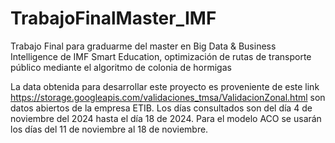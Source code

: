 # TrabajoFinalMaster_IMF
 Trabajo Final para graduarme del master en Big Data & Business Intelligence de IMF Smart Education, optimización de rutas de transporte público mediante el algoritmo de colonia de hormigas

La data obtenida para desarrollar este proyecto es proveniente de este link https://storage.googleapis.com/validaciones_tmsa/ValidacionZonal.html son datos abiertos de la empresa ETIB. Los días consultados son del día 4 de noviembre del 2024 hasta el día 18 de 2024. Para el modelo ACO se usarán los días del 11 de noviembre al 18 de noviembre.

